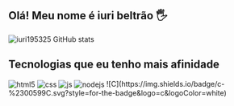 ## Olá! Meu nome é iuri beltrão 🖐



![iuri195325 GitHub stats](https://github-readme-stats.vercel.app/api?username=iuri195325&show_icons=true&theme=dracula&count_private=true)

## Tecnologias que eu tenho mais afinidade

<div style="display: inline_block">
  <img align="center" alt="html5" src="https://img.shields.io/badge/HTML5-E34F26?style=for-the-badge&logo=html5&logoColor=white" />
  <img align="center" alt="css" src="https://img.shields.io/badge/CSS3-1572B6?style=for-the-badge&logo=css3&logoColor=white" />
  <img align="center" alt="js" src="https://img.shields.io/badge/JavaScript-F7DF1E?style=for-the-badge&logo=javascript&logoColor=black" />
  <img align="center" alt="nodejs" src="https://img.shields.io/badge/Node.js-43853D?style=for-the-badge&logo=node.js&logoColor=white" />
  ![C](https://img.shields.io/badge/c-%2300599C.svg?style=for-the-badge&logo=c&logoColor=white)
</div><br/>


